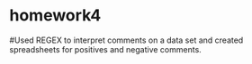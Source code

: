# homework4
#Used REGEX to interpret comments on a data set and created spreadsheets for positives and negative comments. 
